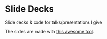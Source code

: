 # Slide Decks

Slide decks & code for talks/presentations I give

The slides are made with [this awesome tool](https://github.com/slidevjs/slidev).
